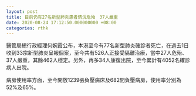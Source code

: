 ```yaml
---
layout: post
title: 目前仍有27名新型肺炎患者情況危殆　37人嚴重
date: 2020-08-24 17:12:50.000000000 +08:00
categories: rthk
---
```


醫管局總行政經理何婉霞公布，本港至今有77名新型肺炎確診者死亡，在過去1日收到33宗新型肺炎呈報個案，至今共有526人正接受隔離治療，當中27人危殆、37人嚴重，其餘462人穩定。另外，再多34人康復出院，至今累計有4052名確診病人出院。

病房使用率方面，至今開放1239張負壓病床及682間負壓病房，使用率分別為52%及65%。
